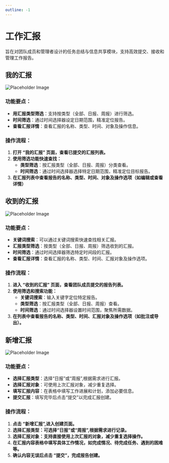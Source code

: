 ```yaml
---
outline: -1
---
```

# 工作汇报
旨在对团队成员和管理者设计的任务总结与信息共享模块，支持高效提交、接收和管理工作报告。

## 我的汇报
![Placeholder Image](https://via.placeholder.com/800x400)
### 功能要点：
- **用汇报类型筛选**：支持按类型（全部、日报、周报）进行筛选。
- **时间筛选**：通过时间选择器设定日期范围，精准定位报告。
- **查看汇报详情**：查看汇报的名称、类型、时间、对象及操作信息。
### 操作流程：
1. **打开 “我的汇报” 页面，查看已提交的汇报列表。**
2. **使用筛选功能快速查找：**
    - **类型筛选**：按汇报类型（全部、日报、周报）分类查看。
    - **时间筛选**：通过时间选择器选择特定日期范围，精准定位目标报告。
3. **在汇报列表中查看报告的名称、类型、时间、对象及操作选项（如编辑或查看详情）**


## 收到的汇报
![Placeholder Image](https://via.placeholder.com/800x400)
### 功能要点：
- **关键词搜索**：可以通过关键词搜索快速查找相关汇报。
- **汇报类型筛选**：按类型（全部、日报、周报）筛选收到的汇报。
- **时间筛选**：通过时间选择器筛选特定时间段的汇报。
- **查看汇报详情**：查看汇报的名称、类型、时间、汇报对象及操作选项。
### 操作流程：
1. **进入 “收到的汇报” 页面，查看团队成员提交的报告列表。**
2. **使用筛选和搜索功能：**
    - **关键词搜索**：输入关键字定位特定报告。
    - **类型筛选**：按汇报类型（全部、日报、周报）查看。
    - **时间筛选**：通过时间选择器设置时间范围，聚焦所需数据。
3. **在列表中查看报告的名称、类型、时间、汇报对象及操作选项（如批注或导出）。**

## 新增汇报
![Placeholder Image](https://via.placeholder.com/800x400)
### 功能要点：
- **选择汇报类型**：选择“日报”或“周报”,根据需求进行汇报。
- **选择汇报对象**：可使用上次汇报对象，减少重复选择。
- **填写汇报内容**：在表格中填写工作进展和计划，添加必要信息。
- **提交汇报**：填写完毕后点击“提交”以完成汇报创建。
### 操作流程：
1. **点击 “新增汇报”,进入创建页面。**
2. **选择汇报类型：可选择“日报”或“周报”,根据需求进行记录。**
3. **选择汇报对象：支持直接使用上次汇报的对象，减少重复选择操作。**
4. **在汇报内容表格中填写具体工作情况，如完成情况、待完成任务、遇到的困难等。**
5. **确认内容无误后点击 “提交”，完成报告创建。**